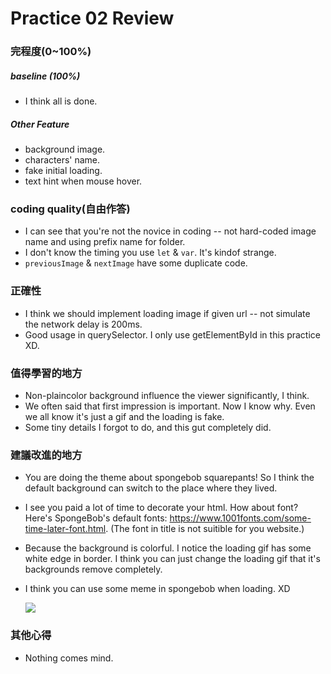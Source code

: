 # Practice 02 Review
### 完程度(0~100%)

##### baseline (100%)

* I think all is done. 

##### Other Feature

* background image.
* characters' name.
* fake initial loading.
* text hint when mouse hover.

### coding quality(自由作答)

* I can see that you're not the novice in coding -- not hard-coded image name and using prefix name for folder.
* I don't know the timing you use `let` & `var`. It's kindof strange.
* `previousImage` & `nextImage` have some duplicate code.

### 正確性

* I think we should implement loading image  if given url -- not simulate the network delay is 200ms.
* Good usage in querySelector. I only use getElementById in this practice XD.

### 值得學習的地方

* Non-plaincolor background influence the viewer significantly, I think.
* We often said that first impression is important. Now I know why. Even we all know it's just a gif and the loading is fake. 
* Some tiny details I forgot to do, and this gut completely did.

### 建議改進的地方

* You are doing the theme about spongebob squarepants! So I think the default background can switch to the place where they lived.

* I see you paid a lot of time to decorate your html. How about font? Here's SpongeBob's default fonts: https://www.1001fonts.com/some-time-later-font.html. (The font in title is not suitible for you website.)

* Because the background is colorful. I notice the loading gif has some white edge in border. I think you can just change the loading gif that it's backgrounds remove completely.

* I think you can use some meme in spongebob when loading. XD

  ![](https://i.ytimg.com/vi/-2Z0Y3Kk8nU/maxresdefault.jpg) 

### 其他心得

* Nothing comes mind.

